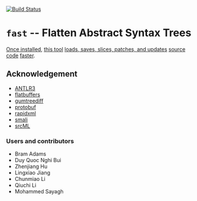[![Build Status](https://travis-ci.org/yijunyu/fast.svg?branch=master)](https://travis-ci.org/yijunyu/fast)
# `fast` -- Flatten Abstract Syntax Trees
[Once installed](doc/installation.md), [this tool](doc/options.md) [loads, saves, slices, patches, and updates](doc/usage.md) [source code](doc/example.md) [faster](doc/performance.md). 

## Acknowledgement

* [ANTLR3](https://github.com/antlr/antlr3)
* [flatbuffers](https://github.com/google/flatbuffers)
* [gumtreediff](https://github.com/GumTreeDiff/gumtree)
* [protobuf](https://github.com/google/protobuf)
* [rapidxml](https://github.com/dwd/rapidxml)
* [smali](https://github.com/JesusFreke/smali)
* [srcML](http://www.srcml.org/)

### Users and contributors
* Bram Adams
* Duy Quoc Nghi Bui
* Zhenjiang Hu
* Lingxiao Jiang
* Chunmiao Li
* Qiuchi Li
* Mohammed Sayagh
